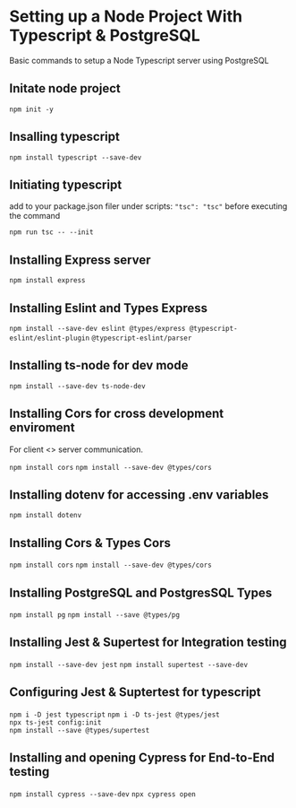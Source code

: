 # Setting up a Node Project With Typescript & PostgreSQL

Basic commands to setup a Node Typescript server using PostgreSQL

## Initate node project
`npm init -y`

## Insalling typescript
`npm install typescript --save-dev`

## Initiating typescript 
add to your package.json filer under scripts: `"tsc": "tsc"` before executing the command

`npm run tsc -- --init`

## Installing Express server
`npm install express`

## Installing Eslint and Types Express
`npm install --save-dev eslint @types/express @typescript-eslint/eslint-plugin`
`@typescript-eslint/parser`

## Installing ts-node for dev mode
`npm install --save-dev ts-node-dev`

## Installing Cors for cross development enviroment
For client <> server communication.

`npm install cors`
`npm install --save-dev @types/cors`

## Installing dotenv for accessing .env variables
`npm install dotenv` 

## Installing Cors & Types Cors
`npm install cors` 
`npm install --save-dev @types/cors`

## Installing PostgreSQL and PostgresSQL Types
`npm install pg`
`npm install --save @types/pg`

## Installing Jest & Supertest for Integration testing
`npm install --save-dev jest`
`npm install supertest --save-dev`

## Configuring Jest & Suptertest for typescript
`npm i -D jest typescript`
`npm i -D ts-jest @types/jest`	
`npx ts-jest config:init`	
`npm install --save @types/supertest`

## Installing and opening Cypress for End-to-End testing
`npm install cypress --save-dev`
`npx cypress open`
